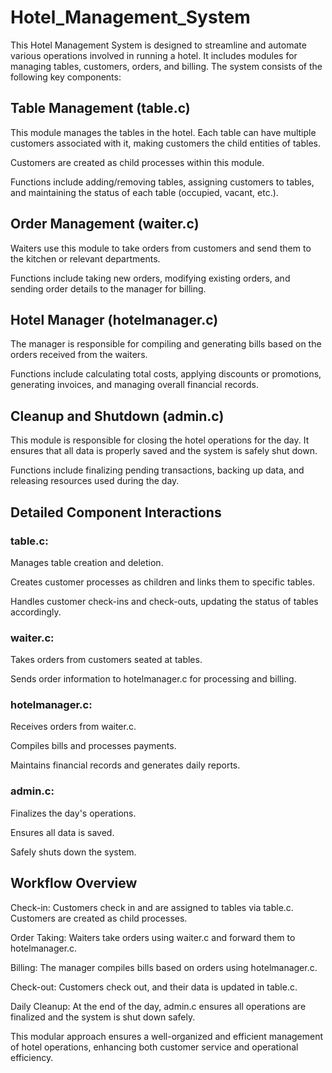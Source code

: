 # Hotel_Management_System

This Hotel Management System is designed to streamline and automate various operations involved in running a hotel. It includes modules for managing tables, customers, orders, and billing. The system consists of the following key components:

## Table Management (table.c)

This module manages the tables in the hotel. Each table can have multiple customers associated with it, making customers the child entities of tables.

Customers are created as child processes within this module.

Functions include adding/removing tables, assigning customers to tables, and maintaining the status of each table (occupied, vacant, etc.).

## Order Management (waiter.c)

Waiters use this module to take orders from customers and send them to the kitchen or relevant departments.

Functions include taking new orders, modifying existing orders, and sending order details to the manager for billing.

## Hotel Manager (hotelmanager.c)

The manager is responsible for compiling and generating bills based on the orders received from the waiters.

Functions include calculating total costs, applying discounts or promotions, generating invoices, and managing overall financial records.

## Cleanup and Shutdown (admin.c)

This module is responsible for closing the hotel operations for the day. It ensures that all data is properly saved and the system is safely shut down.

Functions include finalizing pending transactions, backing up data, and releasing resources used during the day.

## Detailed Component Interactions

### table.c:

Manages table creation and deletion.

Creates customer processes as children and links them to specific tables.

Handles customer check-ins and check-outs, updating the status of tables accordingly.

### waiter.c:

Takes orders from customers seated at tables.

Sends order information to hotelmanager.c for processing and billing.

### hotelmanager.c:

Receives orders from waiter.c.

Compiles bills and processes payments.

Maintains financial records and generates daily reports.

### admin.c:

Finalizes the day's operations.

Ensures all data is saved.

Safely shuts down the system.

## Workflow Overview

Check-in: Customers check in and are assigned to tables via table.c. Customers are created as child processes.

Order Taking: Waiters take orders using waiter.c and forward them to hotelmanager.c.

Billing: The manager compiles bills based on orders using hotelmanager.c.

Check-out: Customers check out, and their data is updated in table.c.

Daily Cleanup: At the end of the day, admin.c ensures all operations are finalized and the system is shut down safely.

This modular approach ensures a well-organized and efficient management of hotel operations, enhancing both customer service and operational efficiency.
